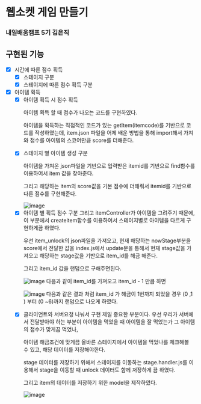 # 웹소켓 게임 만들기
### 내일배움캠프 5기 김은직

## 구현된 기능
- [x]  시간에 따른 점수 획득
    - [x]  스테이지 구분
    - [x]  스테이지에 따른 점수 획득 구분
- [x]  아이템 획득
    - [x]  아이템 획득 시 점수 획득 </p>
           아이템 획득 할 때 점수가 나오는 코드를 구현하였다. </p>
           아이템을 획득하는 직접적인 코드가 있는 getItem(itemcode)를 기반으로 코드를 작성하였는데, item.json 파일을 어제 배운 방법을 통해 import해서 가져와 점수를 아이템의 스코어만큼 score를 더해준다.</p>
    - [x]  스테이지 별 아이템 생성 구분 </p>
           아이템을 가져온 json파일을 기반으로 입력받은 itemid를 기반으로 find함수를 이용하여서 item 값을 찾아준다.</p>
           그리고 해당하는 item의 score값을 기본 점수에 더해줘서 itemid를 기반으로 다른 점수를 구현해준다.</p>
           ![image](https://github.com/rladmswlr/websocket_game/assets/37393922/63d9eb63-9c69-414a-bd97-c430b1fb647d)
    - [x]  아이템 별 획득 점수 구분
           그리고 itemController가 아이템을 그려주기 때문에, 이 부분에서 createitem함수를 이용하여서 스테이지별로 아이템을 다르게 구현하게끔 하였다.</p>
           우선 item_unlock의 json파일을 가져오고, 현재 해당하는 nowStage부분을 score에서 전달한 값을 index.js에서 update문을 통해서 현재 stage값을 가져오고 해당하는 stage값을 기반으로 item_id를 해금 해준다.</p>
           그리고 item_id 값을 랜덤으로 구해주면된다.</p>
           ![image](https://github.com/rladmswlr/websocket_game/assets/37393922/e2ac804d-a11f-4c8b-bc2a-6691753ef04b)
           다음과 같이 item_id를 가져오고 item_id - 1 만큼 하면 </p>
           ![image](https://github.com/rladmswlr/websocket_game/assets/37393922/5fffc616-9dc4-4fc7-94e2-becfc8b0ab9c)
           다음과 같은 결과 처럼 item_id 가 해금이 1번까지 되었을 경우 (0 ,1 ) 부터 (0 ~6)까지 랜덤으로 나오게 하였다.</p>
   -  [x]  클라이언트와 서버요청 나눠서 구현
           제일 중요한 부분이다. 우선 우리가 서버에서 전달받아야 하는 부분이 아이템을 먹었을 때 아이템을 잘 먹었는가 그 아이템의 점수가 맞게끔 먹었나, </p>
           아이템 해금조건에 맞게끔 올바른 스테이지에서 아이템을 먹었나를 체크해볼 수 있고, 해당 데이터를 저장해야한다. </p>
           stage 데이터를 저장하기 위해서 스테이지를 이동하는 stage.handler.js를 이용해서 stage을 이동할 때 unlock 데이터도 함께 저장하게 끔 하였다.</p>
           그리고 item의 데이터를 저장하기 위한 model을 제작하였다.</p>
           ![image](https://github.com/rladmswlr/websocket_game/assets/37393922/7477560e-e597-4f44-8cfb-3ddb2c6be863)
